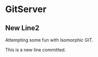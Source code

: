 # GitServer

## New Line2

Attempting some fun with Isomorphic GIT.

This is a new line committed. 
